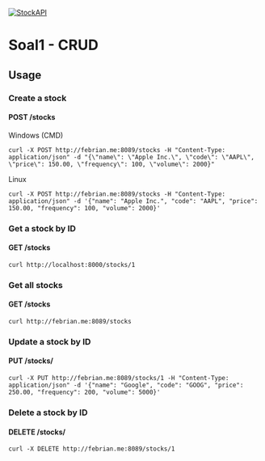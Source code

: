 
[![StockAPI](https://github.com/Hadesisback/Soal1_StockAPI/actions/workflows/go.yml/badge.svg)](https://github.com/Hadesisback/Soal1_StockAPI/actions/workflows/go.yml)

# Soal1 - CRUD 



## Usage


### Create a stock
#### POST /stocks



Windows (CMD)
```
curl -X POST http://febrian.me:8089/stocks -H "Content-Type: application/json" -d "{\"name\": \"Apple Inc.\", \"code\": \"AAPL\", \"price\": 150.00, \"frequency\": 100, \"volume\": 2000}"

```
Linux
```
curl -X POST http://febrian.me:8089/stocks -H "Content-Type: application/json" -d '{"name": "Apple Inc.", "code": "AAPL", "price": 150.00, "frequency": 100, "volume": 2000}'
```

###  Get a stock by ID
#### GET /stocks
```
curl http://localhost:8000/stocks/1
```


### Get all stocks
#### GET /stocks
```
curl http://febrian.me:8089/stocks
```


###  Update a stock by ID
#### PUT /stocks/<id>
```
curl -X PUT http://febrian.me:8089/stocks/1 -H "Content-Type: application/json" -d '{"name": "Google", "code": "GOOG", "price": 250.00, "frequency": 200, "volume": 5000}'

```


### Delete a stock by ID
#### DELETE /stocks/<id>
```
curl -X DELETE http://febrian.me:8089/stocks/1
```
